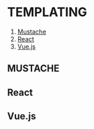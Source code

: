# TEMPLATING
1. [Mustache](#MUSTACHE)
1. [React](#React)
1. [Vue.js](#Vue.js)
## MUSTACHE


## React


## Vue.js
